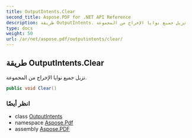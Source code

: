 ```yaml
---
title: OutputIntents.Clear
second_title: Aspose.PDF for .NET API Reference
description: طريقة OutputIntents. تزيل جميع نوايا الإخراج من المجموعة
type: docs
weight: 50
url: /ar/net/aspose.pdf/outputintents/clear/
---
```

## طريقة OutputIntents.Clear

تزيل جميع نوايا الإخراج من المجموعة.

```csharp
public void Clear()
```

### انظر أيضًا

* class [OutputIntents](../)
* namespace [Aspose.Pdf](../../../aspose.pdf/)
* assembly [Aspose.PDF](../../../)
